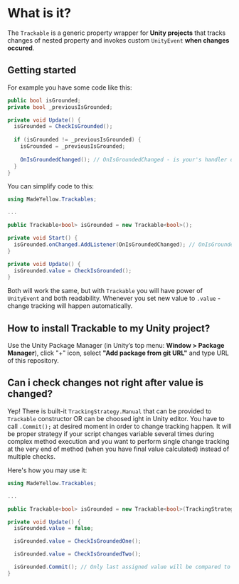 # What is it?
The `Trackable` is a generic property wrapper for **Unity projects** that tracks changes of nested property and invokes custom `UnityEvent` **when changes occured**.

## Getting started

For example you have some code like this:

```csharp
public bool isGrounded;
private bool _previousIsGrounded;

private void Update() {
  isGrounded = CheckIsGrounded();
  
  if (isGrounded != _previousIsGrounded) {
    isGrounded = _previousIsGrounded;
    
    OnIsGroundedChanged(); // OnIsGroundedChanged - is your's handler of isGrounded change event
  }
}
```

You can simplify code to this:

```csharp
using MadeYellow.Trackables;

...

public Trackable<bool> isGrounded = new Trackable<bool>();

private void Start() {
  isGrounded.onChanged.AddListener(OnIsGroundedChanged); // OnIsGroundedChanged - is your's handler of isGrounded change event
}

private void Update() {
  isGrounded.value = CheckIsGrounded();
}
```

Both will work the same, but with `Trackable` you will have power of `UnityEvent` and both readability. Whenever you set new value to `.value` - change tracking will happen automatically.

## How to install Trackable to my Unity project?

Use the Unity Package Manager (in Unity’s top menu: **Window > Package Manager**), click "+" icon, select **"Add package from git URL"** and type URL of this repository.

## Can i check changes not right after value is changed?

Yep! There is built-it `TrackingStrategy.Manual` that can be provided to `Trackable` constructor OR can be choosed ight in Unity editor. You have to call `.Commit();` at desired moment in order to change tracking happen. It will be proper strategy if your script changes variable several times during complex method execution and you want to perform single change tracking at the very end of method (when you have final value calculated) instead of multiple checks.

Here's how you may use it:

```csharp
using MadeYellow.Trackables;

...

public Trackable<bool> isGrounded = new Trackable<bool>(TrackingStrategy.Manual); // Here default auto detection strategy changed to manual

private void Update() {
  isGrounded.value = false;

  isGrounded.value = CheckIsGroundedOne();

  isGrounded.value = CheckIsGroundedTwo();

  isGrounded.Commit(); // Only last assigned value will be compared to previously commited value
}
```
